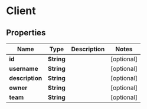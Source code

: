

# Client


## Properties

Name | Type | Description | Notes
------------ | ------------- | ------------- | -------------
**id** | **String** |  |  [optional]
**username** | **String** |  |  [optional]
**description** | **String** |  |  [optional]
**owner** | **String** |  |  [optional]
**team** | **String** |  |  [optional]



